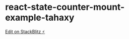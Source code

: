# react-state-counter-mount-example-tahaxy

[Edit on StackBlitz ⚡️](https://stackblitz.com/edit/react-state-counter-mount-example-tahaxy)